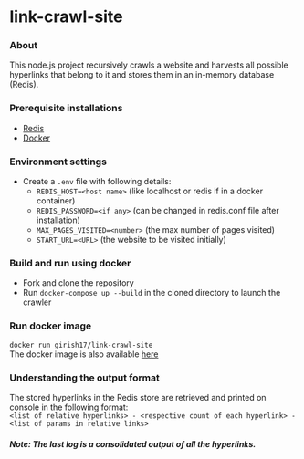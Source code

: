# link-crawl-site

### About

This node.js project recursively crawls a website and harvests all possible hyperlinks that belong to it and stores them in an in-memory database (Redis). 

### Prerequisite installations

- [Redis](https://redis.io/download)
- [Docker](https://docs.docker.com/install)

### Environment settings

- Create a `.env` file with following details:
  - `REDIS_HOST=<host name>` (like localhost or redis if in a docker container)
  - `REDIS_PASSWORD=<if any>` (can be changed in redis.conf file after installation)
  - `MAX_PAGES_VISITED=<number>` (the max number of pages visited)
  - `START_URL=<URL>` (the website to be visited initially)

### Build and run using docker

- Fork and clone the repository
- Run `docker-compose up --build` in the cloned directory to launch the crawler

### Run docker image
`docker run girish17/link-crawl-site`<br>
The docker image is also available [here](https://hub.docker.com/r/girish17/link-crawl-site)

### Understanding the output format

The stored hyperlinks in the Redis store are retrieved and printed on console in the following format:<br>
`<list of relative hyperlinks> - <respective count of each hyperlink> - <list of params in relative links>`
##### Note: The last log is a consolidated output of all the hyperlinks.
